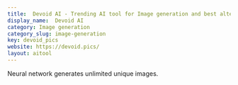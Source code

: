 ```yaml
---
title:  Devoid AI - Trending AI tool for Image generation and best alternatives
display_name:  Devoid AI
category: Image generation
category_slug: image-generation
key: devoid_pics
website: https://devoid.pics/
layout: aitool
---
```


Neural network generates unlimited unique images.
